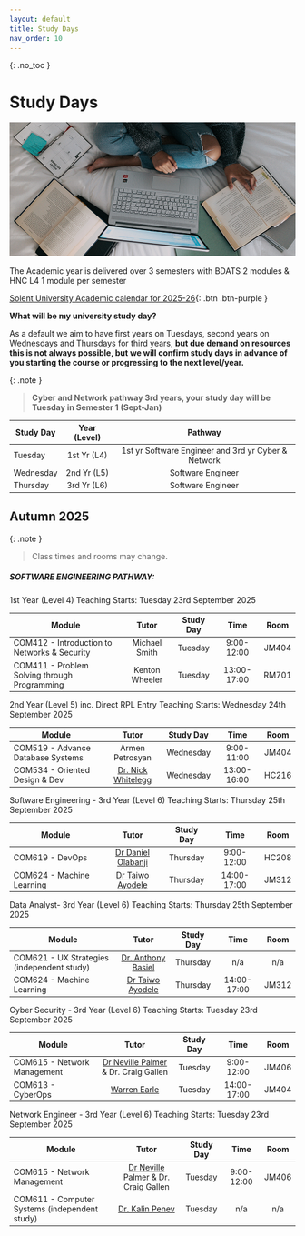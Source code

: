 ```yaml
---
layout: default
title: Study Days
nav_order: 10
---
```


{: .no_toc }

# Study Days

![windows-v94mlgvsza4-unsplash.jpg](./images/windows-v94mlgvsza4-unsplash.jpg)

The Academic year is delivered over 3 semesters with BDATS 2 modules &  HNC L4 1 module per semester 

[Solent University Academic calendar for 2025-26](https://students.solent.ac.uk/official-documents/policy-governance-and-information/academic-calendar-2025-26.pdf){: .btn .btn-purple }

**What will be my university study day?**

As a default we aim to have first years on Tuesdays, second years on Wednesdays and Thursdays for third years, **but due demand on resources this is not always possible, but we will confirm study days in advance of you starting the course or progressing to the next level/year.**

{: .note } 
> **Cyber and Network pathway 3rd years, your study day will be Tuesday in Semester 1 (Sept-Jan)**


| Study Day | Year (Level) |                       Pathway                       |
| --------- | :----------: | :-------------------------------------------------: |
| Tuesday   | 1st Yr (L4)  | 1st yr Software Engineer and 3rd yr Cyber & Network |
| Wednesday | 2nd Yr (L5)  |                  Software Engineer                  |
| Thursday  | 3rd Yr (L6)  |                  Software Engineer                  |



## Autumn 2025

{: .note } 
> Class times and rooms may change.

##### SOFTWARE ENGINEERING PATHWAY:
1st Year (Level 4) Teaching Starts: Tuesday 23rd September 2025

| Module                                       |     Tutor      | Study Day |    Time     | Room  |
| -------------------------------------------- | :------------: | :-------: | :---------: | :---: |
| COM412 - Introduction to Networks & Security | Michael Smith  |  Tuesday  | 9:00-12:00  | JM404 |
| COM411 - Problem Solving through Programming | Kenton Wheeler |  Tuesday  | 13:00-17:00 | RM701 |

2nd Year (Level 5)  inc. Direct RPL Entry Teaching Starts: Wednesday 24th September 2025

| Module                                         | Tutor                                   | Study Day |  Time        | Room    |
| ---------------------------------------------- | :-------: | :----------: | :------:| :--------------------------------------------: |
| COM519 - Advance Database Systems | Armen Petrosyan | Wednesday | 9:00-11:00 | JM404 |
| COM534 - Oriented Design & Dev                 | [Dr. Nick Whitelegg](https://pure.solent.ac.uk/en/persons/nick-whitelegg/network-persons/) | Wednesday   | 13:00-16:00 | HC216 |

Software Engineering - 3rd Year (Level 6) Teaching Starts: Thursday 25th September 2025

| Module                    |                            Tutor                            | Study Day |    Time     | Room  |
| ------------------------- | :---------------------------------------------------------: | :-------: | :---------: | :---: |
| COM619 - DevOps           | [Dr Daniel Olabanji](https://learn.solent.ac.uk/course/...) | Thursday  | 9:00-12:00  | HC208 |
| COM624 - Machine Learning | [Dr Taiwo Ayodele](https://www.solent.ac.uk/staff/academic) | Thursday  | 14:00-17:00 | JM312 |

Data Analyst- 3rd Year (Level 6) Teaching Starts: Thursday 25th September 2025

| Module                                     |                            Tutor                             | Study Day |    Time     | Room  |
| ------------------------------------------ | :----------------------------------------------------------: | :-------: | :---------: | :---: |
| COM621 - UX Strategies (independent study) | [Dr. Anthony Basiel](https://www.solent.ac.uk/staff/academic/dr-anthony-basiel) | Thursday  |     n/a     |  n/a  |
| COM624 - Machine Learning                  | [Dr Taiwo Ayodele](https://www.solent.ac.uk/staff/academic)  | Thursday  | 14:00-17:00 | JM312 |

Cyber Security - 3rd Year (Level 6) Teaching Starts: Tuesday 23rd September 2025

| Module                      |                            Tutor                             | Study Day |    Time     | Room  |
| --------------------------- | :----------------------------------------------------------: | :-------: | :---------: | :---: |
| COM615 - Network Management | [Dr Neville Palmer](https://www.solent.ac.uk/staff/academic/neville-palmer) & Dr. Craig Gallen |  Tuesday  | 9:00-12:00  | JM406 |
| COM613 - CyberOps           | [Warren Earle](https://www.solent.ac.uk/staff-profiles/academic-profiles/warren-earle) |  Tuesday  | 14:00-17:00 | JM404 |

Network Engineer - 3rd Year (Level 6) Teaching Starts: Tuesday 23rd  September 2025

| Module                                        |                            Tutor                             | Study Day |    Time    | Room  |
| --------------------------------------------- | :----------------------------------------------------------: | :-------: | :--------: | :---: |
| COM615 - Network Management                   | [Dr Neville Palmer](https://www.solent.ac.uk/staff/academic/neville-palmer) & Dr. Craig Gallen |  Tuesday  | 9:00-12:00 | JM406 |
| COM611 - Computer Systems (independent study) | [Dr. Kalin Penev](https://pure.solent.ac.uk/en/persons/kalin-penev) |  Tuesday  |    n/a     |  n/a  |
